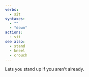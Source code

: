 ```yaml
---
verbs:
  - sit
syntaxes:
  - ""
  - "down"
actions:
  - sit
see also:
  - stand
  - kneel
  - crouch
---
```

Lets you stand up if you aren't already.